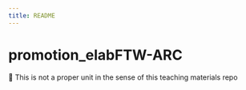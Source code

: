 ```yaml
---
title: README
---
```


# promotion_elabFTW-ARC

:construction: This is not a proper unit in the sense of this teaching materials repo
